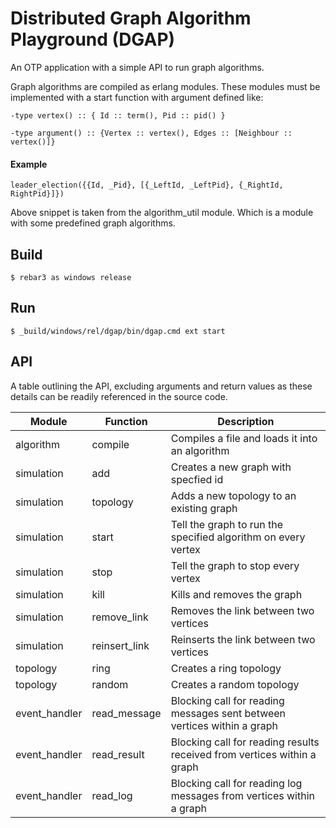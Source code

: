 # Distributed Graph Algorithm Playground (DGAP)

An OTP application with a simple API to run graph algorithms. 

Graph algorithms are compiled as erlang modules. These modules must be implemented with a start function with argument defined like:

```-type vertex() :: { Id :: term(), Pid :: pid() }```

```-type argument() :: {Vertex :: vertex(), Edges :: [Neighbour :: vertex()]}```

#### Example

    leader_election({{Id, _Pid}, [{_LeftId, _LeftPid}, {_RightId, RightPid}]})

Above snippet is taken from the algorithm_util module. Which is a module with some predefined graph algorithms.

## Build

    $ rebar3 as windows release

## Run

    $ _build/windows/rel/dgap/bin/dgap.cmd ext start

## API

A table outlining the API, excluding arguments and return values as these details can be readily referenced in the source code.

| **Module**    | **Function**  | **Description**                                                         |
| ------------- | ------------  | ----------------------------------------------------------------------- |
| algorithm     | compile       | Compiles a file and loads it into an algorithm                          |
| simulation    | add           | Creates a new graph with specfied id                                    |
| simulation    | topology      | Adds a new topology to an existing graph                                |
| simulation    | start         | Tell the graph to run the specified algorithm on every vertex           |
| simulation    | stop          | Tell the graph to stop every vertex                                     |
| simulation    | kill          | Kills and removes the graph                                             |
| simulation    | remove_link   | Removes the link between two vertices                                   |
| simulation    | reinsert_link | Reinserts the link between two vertices                                 |
| topology      | ring          | Creates a ring topology                                                 |
| topology      | random        | Creates a random topology                                               |
| event_handler | read_message  | Blocking call for reading messages sent between vertices within a graph |
| event_handler | read_result   | Blocking call for reading results received from vertices within a graph |
| event_handler | read_log      | Blocking call for reading log messages from vertices within a graph     |
